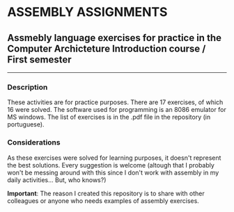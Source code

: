 # ASSEMBLY ASSIGNMENTS  

## Assmebly language exercises for practice in the Computer Archicteture Introduction course / First semester  
---
### Description  
These activities are for practice purposes. There are 17 exercises, of which 16 were solved. The software used for programming is an 8086 emulator for MS windows. The list of exercises is in the .pdf file in the repository (in portuguese).  

### Considerations
As these exercises were solved for learning purposes, it doesn't represent the best solutions. Every suggestion is welcome (altough that I probably won't be messing around with this since I don't work with assembly in my daily activities... But, who knows?)

**Important**: The reason I created this repository is to share with other colleagues or anyone who needs examples of assembly exercises.
